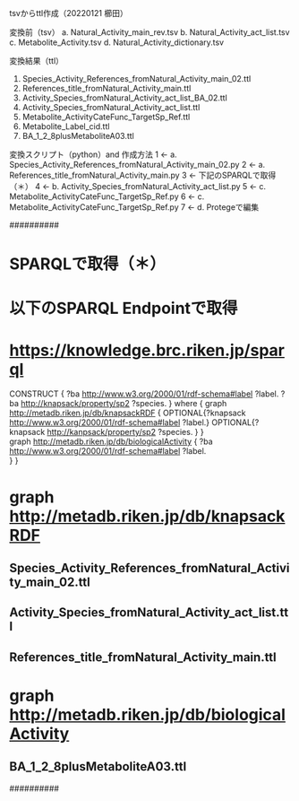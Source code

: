 tsvからttl作成（20220121 櫛田）

変換前（tsv）
a. Natural_Activity_main_rev.tsv
b. Natural_Activity_act_list.tsv
c. Metabolite_Activity.tsv
d. Natural_Activity_dictionary.tsv


変換結果（ttl）
1. Species_Activity_References_fromNatural_Activity_main_02.ttl
2. References_title_fromNatural_Activity_main.ttl 
3. Activity_Species_fromNatural_Activity_act_list_BA_02.ttl
4. Activity_Species_fromNatural_Activity_act_list.ttl
5. Metabolite_ActivityCateFunc_TargetSp_Ref.ttl
6. Metabolite_Label_cid.ttl
7. BA_1_2_8plusMetaboliteA03.ttl


変換スクリプト（python）and 作成方法
1 <- a. Species_Activity_References_fromNatural_Activity_main_02.py
2 <- a. References_title_fromNatural_Activity_main.py
3 <- 下記のSPARQLで取得（＊）
4 <- b. Activity_Species_fromNatural_Activity_act_list.py
5 <- c. Metabolite_ActivityCateFunc_TargetSp_Ref.py
6 <- c. Metabolite_ActivityCateFunc_TargetSp_Ref.py
7 <- d. Protegeで編集


##########
# SPARQLで取得（＊）
# 以下のSPARQL Endpointで取得
# https://knowledge.brc.riken.jp/sparql

CONSTRUCT {
?ba <http://www.w3.org/2000/01/rdf-schema#label> ?label. 
?ba <http://knapsack/property/sp2> ?species. 
}
where {
  graph <http://metadb.riken.jp/db/knapsackRDF> {
    OPTIONAL{?knapsack <http://www.w3.org/2000/01/rdf-schema#label> ?label.}
    OPTIONAL{?knapsack <http://kanpsack/property/sp2> ?species.  }
    }  
  graph <http://metadb.riken.jp/db/biologicalActivity> {
    ?ba <http://www.w3.org/2000/01/rdf-schema#label> ?label.  
    }
}

# graph <http://metadb.riken.jp/db/knapsackRDF>
## Species_Activity_References_fromNatural_Activity_main_02.ttl
## Activity_Species_fromNatural_Activity_act_list.ttl
## References_title_fromNatural_Activity_main.ttl

# graph <http://metadb.riken.jp/db/biologicalActivity>
## BA_1_2_8plusMetaboliteA03.ttl
##########




